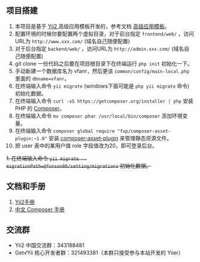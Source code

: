 ## 项目搭建

1. 本项目是基于 [Yii2 ](https://github.com/yiisoft/yii2) 高级应用模板开发的，参考文档 [高级应用模板](http://yii2.xlbd.net/web/index.php/guide/3.html)。
2. 配置环境的时候你要配置两个虚拟目录，对于前台指定 `frontend/web/` ，访问URL为 `http://www.xxx.com/` (域名自己随便配置)
3. 对于后台指定 `backend/web/` ，访问URL为 `http://admin.xxx.com/` (域名自己随便配置)
4. git clone 一份代码之后要在项目根目录下在终端运行 `php init` 初始化一下。
5. 手动新建一个数据库名为 vfanr，然后更该 `common/config/main-local.php` 里面的 `dbname=vfanr`。
6. 在终端输入命令 `yii migrate` (windows下面可能是 `php yii migrate` 命令)初始化数据。
7. 在终端输入命令 `curl -sS https://getcomposer.org/installer | php` 安装 PHP 的 [Composer](http://docs.phpcomposer.com/download/)。
8. 在终端输入命令 `mv composer.phar /usr/local/bin/composer` 添加环境变量。
9. 在终端输入命令 `composer global require "fxp/composer-asset-plugin:~1.0"` 安装 [composer-asset-plugin](https://github.com/francoispluchino/composer-asset-plugin) 来管理静态资源文件。
10. 把 user 表中的某用户值 role 字段值改为20，即可登录后台。


~~1. 在终端输入命令 `yii migrate --migrationPath=@funson86/setting/migrations` 初始化数据。~~


## 文档和手册

1. [Yii2手册](http://book.getyii.com)
2. [中文 Composer 手册](http://docs.phpcomposer.com/)

## 交流群

- Yii2 中国交流群：343188481
- Get√Yii 核心开发者群：321493381（本群只接受参与本站开发的 Yiier）